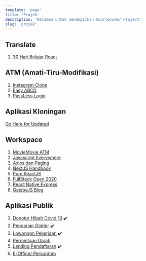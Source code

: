 ```yaml
---
template: 'page'
title: 'Projek'
description: 'Halaman untuk menampilkan Sourcecode/ Project'
slug: 'projek'
---
```


## Translate

1. [30 Hari Belajar React](https://github.com/topidesta/30hari)

## ATM (Amati-Tiru-Modifikasi)

1. [Instagram Clone](https://github.com/amati-tiru-modifikasi/instaclone)
2. [Easy ABCD](https://github.com/amati-tiru-modifikasi/easy-abc)
3. [PassLess Login](https://github.com/amati-tiru-modifikasi/passlessreact)

## Aplikasi Kloningan

[Go Here for Updated](project-kloningan-dari-youtube)

## Workspace

1. [MovieMovie ATM](https://github.com/topidesta/moviemovie)
2. [Javascript Everywhere](https://github.com/topidesta/javascript-everywhere)
3. [Axios dan Paging](https://github.com/topidesta/searching-with-react)
4. [NextJS Handbook](https://github.com/topidesta/nextjs-handbook)
5. [Pure ReactJS](https://github.com/topidesta/purereact)
6. [FullStack Open 2020](https://github.com/topidesta/example-submission-repository)
7. [React Native Express](https://github.com/topidesta/ReactNativeExpress)
8. [GatsbyJS Blog](https://github.com/topidesta/gatsbyjs)

## Aplikasi Publik

1. [Donatur Hibah Covid 19](https://hibahcovid19.netlify.app/) ✔️
2. [Pencarian Dokter](https://dokter.netlify.app/) ✔️
3. [Lowongan Pekerjaan](https://lowonganpekerjaan.netlify.app/) ✔️
4. [Permintaan Darah](https://bankdarah.netlify.app/)
5. [Landing Pendaftaran](https://landingpendaftaran.netlify.app/) ✔️
6. [E-Office/ Persuratan](https://eoffice.netlify.app/)
